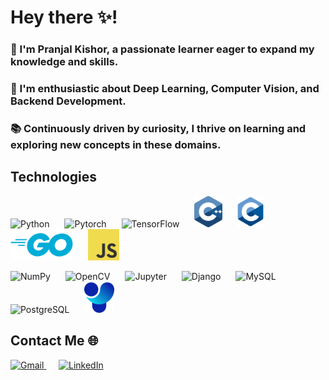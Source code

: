 # Hey there ✨! 

<h3>🌟 I'm Pranjal Kishor, a passionate learner eager to expand my knowledge and skills. </h3>
<h3>🚀 I'm enthusiastic about Deep Learning, Computer Vision, and Backend Development. </h3>
<h3>📚 Continuously driven by curiosity, I thrive on learning and exploring new concepts in these domains. </h3>

## Technologies
<div align="center">
  <p align="left">
    <img src="https://www.vectorlogo.zone/logos/python/python-icon.svg" alt="Python" height="50" style="padding-right: 20px;"/>
    <img src="https://www.vectorlogo.zone/logos/pytorch/pytorch-icon.svg" alt="Pytorch" height="50" style="padding-right: 20px;"/>
    <img src="https://www.vectorlogo.zone/logos/tensorflow/tensorflow-icon.svg" alt="TensorFlow" height="50" style="padding-right: 20px;"/>
     <img src="images/c.svg" alt="C" height="50" style="padding-right: 20px;"/>
    <img src="images/c-1.svg" alt="C++" height="50" style="padding-right: 20px;"/>
    <img src="images/golang-1.svg" alt="Golang" height="50" style="padding-right: 20px;"/>
    <img src="images/logo-javascript.svg" alt="Javascript" height="50" style="padding-right: 20px;"/>
   
  </p>
  <p align="left">
    <img src="https://www.vectorlogo.zone/logos/numpy/numpy-icon.svg" alt="NumPy" height="50" style="padding-right: 20px;"/>
    <img src="https://www.vectorlogo.zone/logos/opencv/opencv-icon.svg" alt="OpenCV" height="50" style="padding-right: 20px;"/>
    <img src="https://www.vectorlogo.zone/logos/jupyter/jupyter-icon.svg" alt="Jupyter" height="50" style="padding-right: 20px;"/>
    <img src="https://www.vectorlogo.zone/logos/djangoproject/djangoproject-icon.svg" alt="Django" height="50" style="padding-right: 20px;"/>
    <img src="https://www.vectorlogo.zone/logos/mysql/mysql-icon.svg" alt="MySQL" height="50" style="padding-right: 20px;"/>
    <img src="https://www.vectorlogo.zone/logos/postgresql/postgresql-icon.svg" alt="PostgreSQL" height="50" style="padding-right: 20px;"/>
    <img src="images/ul.svg" alt="Ultralytics" height="50" style="padding-right: 20px;"/>
  </p>
</div>

## Contact Me 🌐

<p>
  <a href="mailto:pkishor_be22@thapar.edu" target="_blank">
    <img src="https://www.vectorlogo.zone/logos/gmail/gmail-ar21.svg" alt="Gmail" height="70"/>
  </a>
  &nbsp;&nbsp;&nbsp;&nbsp;
  <a href="https://www.linkedin.com/in/pranjalkishor/" target="_blank">
    <img src="https://www.vectorlogo.zone/logos/linkedin/linkedin-ar21.svg" alt="LinkedIn" height="70"/>
  </a>
</p>











